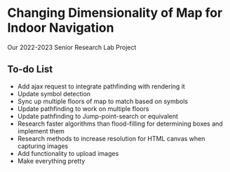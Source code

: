 # Changing Dimensionality of Map for Indoor Navigation

Our 2022-2023 Senior Research Lab Project

## To-do List

* Add ajax request to integrate pathfinding with rendering it
* Update symbol detection 
* Sync up multiple floors of map to match based on symbols
* Update pathfinding to work on multiple floors
* Update pathfinding to Jump-point-search or equivalent 
* Research faster algorithms than flood-filling for determining boxes and implement them
* Research methods to increase resolution for HTML canvas when capturing images
* Add functionality to upload images
* Make everything pretty
